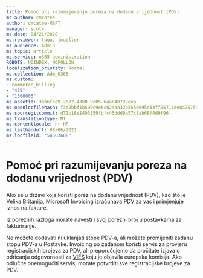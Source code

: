 ```yaml
---
title: Pomoć pri razumijevanju poreza na dodanu vrijednost (PDV)
ms.author: cmcatee
author: cmcatee-MSFT
manager: scotv
ms.date: 04/21/2020
ms.reviewer: tugu, jmueller
ms.audience: Admin
ms.topic: article
ms.service: o365-administration
ROBOTS: NOINDEX, NOFOLLOW
localization_priority: Normal
ms.collection: Adm_O365
ms.custom:
- commerce_billing
- "435"
- "1500005"
ms.assetid: 3bb6fce9-2072-4380-9c05-6aad40792eea
ms.openlocfilehash: f3d2bbf1b590c9e6c0244a32b5550995d53ff05715de8a2575aa08052061de15
ms.sourcegitcommit: d71b18e1403859fbfc45ddd9a57c8ab68f4d9f96
ms.translationtype: MT
ms.contentlocale: hr-HR
ms.lasthandoff: 08/06/2021
ms.locfileid: "54503608"
---
```

# <a name="help-understanding-value-added-tax-vat"></a>Pomoć pri razumijevanju poreza na dodanu vrijednost (PDV)

Ako se u državi koja koristi porez na dodanu vrijednost (PDV), kao što je Velika Britanija, Microsoft Invoicing izračunava PDV za vas i primjenjuje iznos na fakture.
  
Iz poreznih razloga morate navesti i svoj porezni broj u postavkama za fakturiranje.
  
Ne možete dodavati ni uklanjati stope PDV-a, ali možete promijeniti zadanu stopu PDV-a u Postavke. Invoicing po zadanom koristi servis za provjeru registracijskih brojeva za PDV, ali preporučujemo da pročitate izjava o odricanju odgovornosti za [VIES](https://go.microsoft.com/fwlink/?LinkID=841741) koju je objavila europska komisija. Ako odlučite onemogućiti servis, morate potvrditi sve registracijske brojeve za PDV.